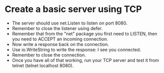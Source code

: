 # Create a basic server using TCP

* The server should use net.Listen to listen on port 8080.
* Remember to close the listener using defer.
* Remember that from the "net" package you first need to LISTEN, then you need to ACCEPT an incoming connection.
* Now write a response back on the connection.
* Use io.WriteString to write the response: I see you connected.
* Remember to close the connection.
* Once you have all of that working, run your TCP server and test it from telnet (telnet localhost 8080).

